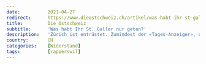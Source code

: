 ```yaml
---
date:          2021-04-27
redirect:      https://www.dieostschweiz.ch/artikel/was-habt-ihr-st-galler-nur-getan-VzoPNOK
title:         Die Ostschweiz
subtitle:      'Was habt Ihr St. Galler nur getan?'
description:   'Zürich ist entrüstet. Zumindest der «Tages-Anzeiger», und das ist ja das Sprachrohr der Zürcher. Zwar von immer weniger, aber dafür umso lauter. Und Rapperswil liegt zwar am Zürichsee, gehört aber zur Ostschweiz.'
country:       CH
categories:    [Widerstand]
tags:          [rapperswil]
---
```

